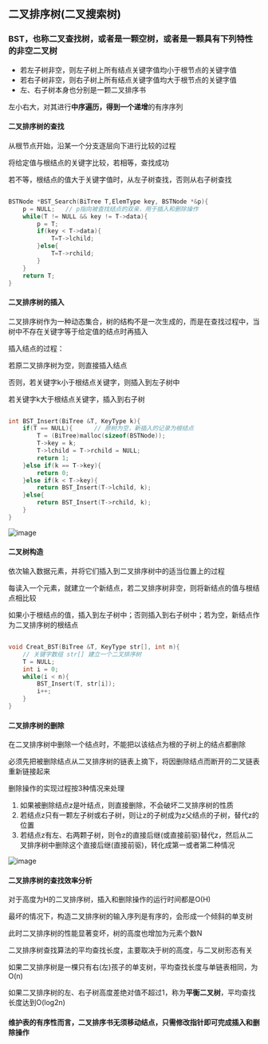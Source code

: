 ## 二叉排序树(二叉搜索树)

### BST，也称二叉查找树，或者是一颗空树，或者是一颗具有下列特性的非空二叉树

- 若左子树非空，则左子树上所有结点关键字值均小于根节点的关键字值
- 若右子树非空，则右子树上所有结点关键字值均大于根节点的关键字值
- 左、右子树本身也分别是一颗二叉排序书

左小右大，对其进行**中序遍历，**得到一个**递增**的有序序列

#### 二叉排序树的查找

从根节点开始，沿某一个分支逐层向下进行比较的过程

将给定值与根结点的关键字比较，若相等，查找成功

若不等，根结点的值大于关键字值时，从左子树查找，否则从右子树查找

```cpp

BSTNode *BST_Search(BiTree T,ElemType key, BSTNode *&p){
	p = NULL;	// p指向被查找结点的双亲，用于插入和删除操作
	while(T != NULL && key != T->data){
		p = T;
		if(key < T->data){
			T=T->lchild;
		}else{
			T=T->rchild;
		}		
	}
	return T;
}

```

#### 二叉排序树的插入

二叉排序树作为一种动态集合，树的结构不是一次生成的，而是在查找过程中，当树中不存在关键字等于给定值的结点时再插入

插入结点的过程：

若原二叉排序树为空，则直接插入结点

否则，若关键字k小于根结点关键字，则插入到左子树中

若关键字k大于根结点关键字，插入到右子树

```cpp

int BST_Insert(BiTree &T, KeyType k){	
	if(T == NULL){		// 原树为空，新插入的记录为根结点
		T = (BiTree)malloc(sizeof(BSTNode));
		T->key = k;
		T->lchild = T->rchild = NULL;
		return 1;
	}else if(k == T->key){
		return 0;	
	}else if(k < T->key){
		return BST_Insert(T->lchild, k);
	}else{
		return BST_Insert(T->rchild, k);
	}	
}

```

![image](https://github.com/YC-L/Postgraduate-examination/blob/DataStructure/imgs/Binary-sort-tree-insertion.png)

#### 二叉树构造

依次输入数据元素，并将它们插入到二叉排序树中的适当位置上的过程

每读入一个元素，就建立一个新结点，若二叉排序树非空，则将新结点的值与根结点相比较

如果小于根结点的值，插入到左子树中；否则插入到右子树中；若为空，新结点作为二叉排序树的根结点

```cpp

void Creat_BST(BiTree &T, KeyType str[], int n){
	// 关键字数组 str[] 建立一个二叉排序树
	T = NULL;
	int i = 0;
	while(i < n){
		BST_Insert(T, str[i]);
		i++;
	}
}

```

#### 二叉排序树的删除

在二叉排序树中删除一个结点时，不能把以该结点为根的子树上的结点都删除

必须先把被删除结点从二叉排序树的链表上摘下，将因删除结点而断开的二叉链表重新链接起来

删除操作的实现过程按3种情况来处理

1. 如果被删除结点z是叶结点，则直接删除，不会破坏二叉排序树的性质
2. 若结点z只有一颗左子树或右子树，则让z的子树成为z父结点的子树，替代z的位置
3. 若结点z有左、右两颗子树，则令z的直接后继(或直接前驱)替代z，然后从二叉排序树中删除这个直接后继(直接前驱)，转化成第一或者第二种情况

![image](https://github.com/YC-L/Postgraduate-examination/blob/DataStructure/imgs/Binary-sort-tree-deletion.png)

#### 二叉排序树的查找效率分析

对于高度为H的二叉排序树，插入和删除操作的运行时间都是O(H)

最坏的情况下，构造二叉排序树的输入序列是有序的，会形成一个倾斜的单支树

此时二叉排序树的性能显著变坏，树的高度也增加为元素个数N

二叉排序树查找算法的平均查找长度，主要取决于树的高度，与二叉树形态有关

如果二叉排序树是一棵只有右(左)孩子的单支树，平均查找长度与单链表相同，为O(n)

如果二叉排序树的左、右子树高度差绝对值不超过1，称为**平衡二叉树**，平均查找长度达到O(log2n)

#### 维护表的有序性而言，二叉排序书无须移动结点，只需修改指针即可完成插入和删除操作


